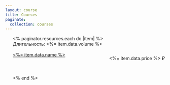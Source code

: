 ```yaml
---
layout: course
title: Courses
paginate: 
  collection: courses
---
```


<div>
  <ul>
    <% paginator.resources.each do |item| %>
      <div class="box columns mt-2">
        <div class="column is-11">
          <li>
            Длительность: <%= item.data.volume %>
          </li>
          <br>
          <li class="title is-5">          
            <a href="<%= item.relative_url %>"><%= item.data.name %></a>
          </li>
        </div>
        <div class="column is-1">
          <p>&nbsp;</p>
          <p class="has-text-weight-bold"><%= item.data.price %> &#8381;</p>
          <p>&nbsp;</p>
        </div>
      </div>
    <% end %>
  </ul>
</div>

